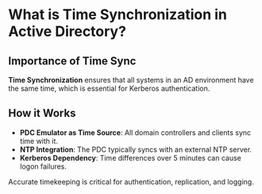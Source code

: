
# What is Time Synchronization in Active Directory?

## Importance of Time Sync
**Time Synchronization** ensures that all systems in an AD environment have the same time, which is essential for Kerberos authentication.

## How it Works
- **PDC Emulator as Time Source**: All domain controllers and clients sync time with it.
- **NTP Integration**: The PDC typically syncs with an external NTP server.
- **Kerberos Dependency**: Time differences over 5 minutes can cause logon failures.

Accurate timekeeping is critical for authentication, replication, and logging.
